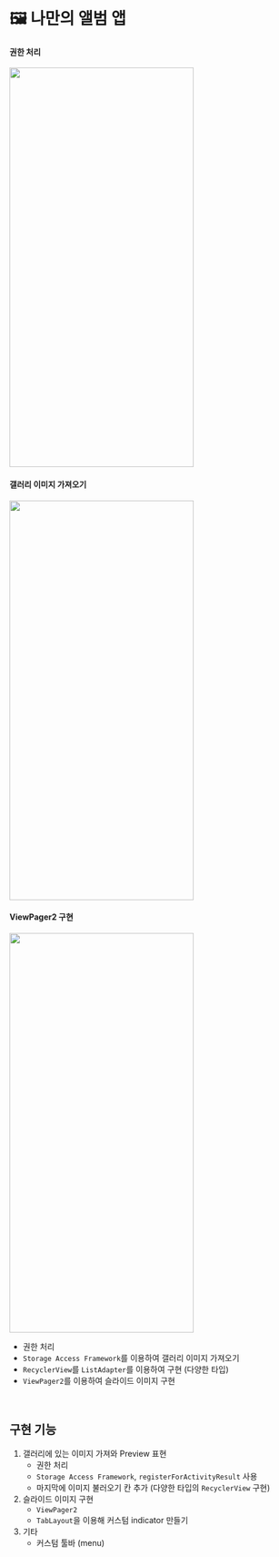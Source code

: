 # 🖼 나만의 앨범 앱
#### 권한 처리
<img src="https://user-images.githubusercontent.com/79048895/222072523-24a26d63-3c28-4e36-b814-f1bfd9df520a.gif" width="324" height="702" />

#### 갤러리 이미지 가져오기
<img src="https://user-images.githubusercontent.com/79048895/222072534-1eafee01-917c-4e56-a635-6b887e80d240.gif" width="324" height="702" />

#### ViewPager2 구현
<img src="https://user-images.githubusercontent.com/79048895/222072832-4e8b4420-2a45-4bcc-8bfd-a691ee7b2a51.gif" width="324" height="702" />
<br>

- 권한 처리
- `Storage Access Framework`를 이용하여 갤러리 이미지 가져오기
- `RecyclerView`를 `ListAdapter`를 이용하여 구현 (다양한 타입)
- `ViewPager2`를 이용하여 슬라이드 이미지 구현
<br>

## 구현 기능
1. 갤러리에 있는 이미지 가져와 Preview 표현
    - 권한 처리
    - `Storage Access Framework`, `registerForActivityResult` 사용
    - 마지막에 이미지 불러오기 칸 추가 (다양한 타입의 `RecyclerView` 구현)
2. 슬라이드 이미지 구현
    - `ViewPager2`
    - `TabLayout`을 이용해 커스텀 indicator 만들기
3. 기타
    - 커스텀 툴바 (menu)
<br> 

